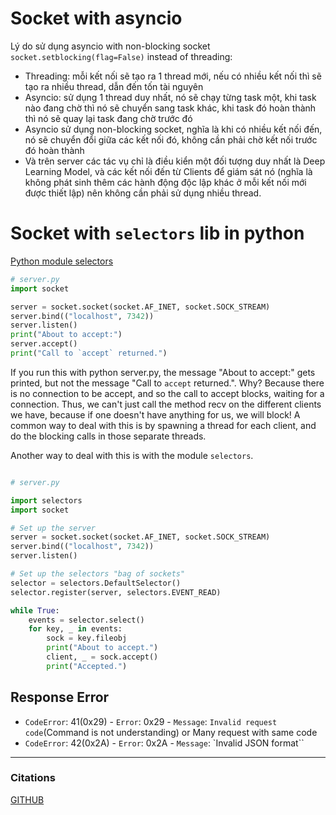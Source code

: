 # Socket with asyncio

Lý do sử dụng asyncio with non-blocking socket `socket.setblocking(flag=False)` instead of threading:

- Threading: mỗi kết nối sẽ tạo ra 1 thread mới, nếu có nhiều kết nối thì sẽ tạo ra nhiều thread, dẫn đến tốn tài nguyên
- Asyncio: sử dụng 1 thread duy nhất, nó sẽ chạy từng task một, khi task nào đang chờ thì nó sẽ chuyển sang task khác,
  khi task đó hoàn thành thì nó sẽ quay lại task đang chờ trước đó
- Asyncio sử dụng non-blocking socket, nghĩa là khi có nhiều kết nối đến, nó sẽ chuyển đổi giữa các kết nối đó, không
  cần phải chờ kết nối trước đó hoàn thành
- Và trên server các tác vụ chỉ là điều kiển một đối tượng duy nhất là Deep Learning Model, và các kết nối đến từ
  Clients để giám sát nó (nghĩa là không phát sinh thêm các hành động độc lập khác ở mỗi kết nối mới được thiết lập) nên
  không cần phải sử dụng nhiều thread.

# Socket with `selectors` lib in python
[Python module selectors](https://mathspp.com/blog/til/022)

```python
# server.py
import socket

server = socket.socket(socket.AF_INET, socket.SOCK_STREAM)
server.bind(("localhost", 7342))
server.listen()
print("About to accept:")
server.accept()
print("Call to `accept` returned.")
```

If you run this with python server.py, the message "About to accept:" gets printed, but not the message "Call
to `accept` returned.". Why? Because there is no connection to be accept, and so the call to accept blocks, waiting for
a connection.
Thus, we can't just call the method recv on the different clients we have, because if one doesn't have anything for us,
we will block! A common way to deal with this is by spawning a thread for each client, and do the blocking calls in
those separate threads.

Another way to deal with this is with the module `selectors`.
```python

# server.py

import selectors
import socket

# Set up the server
server = socket.socket(socket.AF_INET, socket.SOCK_STREAM)
server.bind(("localhost", 7342))
server.listen()

# Set up the selectors "bag of sockets"
selector = selectors.DefaultSelector()
selector.register(server, selectors.EVENT_READ)

while True:
    events = selector.select()
    for key, _ in events:
        sock = key.fileobj
        print("About to accept.")
        client, _ = sock.accept()
        print("Accepted.")
```

## Response Error

- `CodeError`: 41(0x29) - `Error`: 0x29 - `Message`: `Invalid request code`(Command is not understanding) or Many
  request with same code
- `CodeError`: 42(0x2A) - `Error`: 0x2A - `Message`: `Invalid JSON format``

---

### Citations

[GITHUB](https://github.com/DevStarSJ/Study/blob/master/Blog/Python/Socket/02.chat.md)